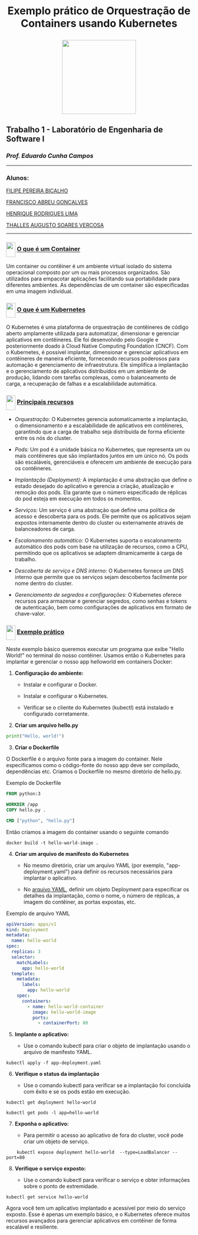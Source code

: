 <div align="center">
<h1> Exemplo prático de Orquestração de Containers usando Kubernetes

<img height="200" width="200" 
src="https://cdn.jsdelivr.net/gh/devicons/devicon/icons/kubernetes/kubernetes-plain-wordmark.svg" />
</h1>
</div>


## Trabalho 1 - Laboratório de Engenharia de Software I
### *Prof. Eduardo Cunha Campos*
-----------
### Alunos:

  [FILIPE PEREIRA BICALHO](https://github.com/F-SpaceMan)

  [FRANCISCO ABREU GONCALVES](https://github.com/Francis1408)

  [HENRIQUE RODRIGUES LIMA](https://github.com/Henrique-R-Lima)

  [THALLES AUGUSTO SOARES VERCOSA](https://github.com/thallesasv)

----
<h3> <img height="40" width="25" align="center" src="https://cdn.jsdelivr.net/gh/devicons/devicon/icons/kubernetes/kubernetes-plain.svg" />
<ins> O que é um Container </ins>
</h3> 

Um container ou contêiner é um ambiente virtual isolado do sistema operacional composto por um ou mais processos organizados. São utilizados para empacotar aplicações facilitando sua portabilidade para diferentes ambientes. 
As dependências de um container são especificadas em uma imagem individual.

<h3> <img height="40" width="25" align="center" src="https://cdn.jsdelivr.net/gh/devicons/devicon/icons/kubernetes/kubernetes-plain.svg" />
<ins> O que é um Kubernetes </ins>
</h3>

O Kubernetes é uma plataforma de orquestração de contêineres de código aberto amplamente utilizada para automatizar, dimensionar e gerenciar aplicativos em contêineres. Ele foi desenvolvido pelo Google e posteriormente doado à Cloud Native Computing Foundation (CNCF).
Com o Kubernetes, é possível implantar, dimensionar e gerenciar aplicativos em contêineres de maneira eficiente, fornecendo recursos poderosos para automação e gerenciamento de infraestrutura. Ele simplifica a implantação e o gerenciamento de aplicativos distribuídos em um ambiente de produção, lidando com tarefas complexas, como o balanceamento de carga, a recuperação de falhas e a escalabilidade automática.

<h3> <img height="40" width="25" align="center" src="https://cdn.jsdelivr.net/gh/devicons/devicon/icons/kubernetes/kubernetes-plain.svg" />
<ins> Principais recursos</ins>
</h3>

* *Orquestração:* O Kubernetes gerencia automaticamente a implantação, o dimensionamento e a escalabilidade de aplicativos em contêineres, garantindo que a carga de trabalho seja distribuída de forma eficiente entre os nós do cluster.

* *Pods:* Um pod é a unidade básica no Kubernetes, que representa um ou mais contêineres que são implantados juntos em um único nó. Os pods são escaláveis, gerenciáveis e oferecem um ambiente de execução para os contêineres.

* *Implantação (Deployment):* A implantação é uma abstração que define o estado desejado do aplicativo e gerencia a criação, atualização e remoção dos pods. Ela garante que o número especificado de réplicas do pod esteja em execução em todos os momentos.

* *Serviços:* Um serviço é uma abstração que define uma política de acesso e descoberta para os pods. Ele permite que os aplicativos sejam expostos internamente dentro do cluster ou externamente através de balanceadores de carga.

* *Escalonamento automático:* O Kubernetes suporta o escalonamento automático dos pods com base na utilização de recursos, como a CPU, permitindo que os aplicativos se adaptem dinamicamente à carga de trabalho.

* *Descoberta de serviço e DNS interno:* O Kubernetes fornece um DNS interno que permite que os serviços sejam descobertos facilmente por nome dentro do cluster.

* *Gerenciamento de segredos e configurações:* O Kubernetes oferece recursos para armazenar e gerenciar segredos, como senhas e tokens de autenticação, bem como configurações de aplicativos em formato de chave-valor.

<h3> <img height="40" width="25" align="center" src="https://cdn.jsdelivr.net/gh/devicons/devicon/icons/kubernetes/kubernetes-plain.svg" />
<ins> Exemplo prático </ins>
</h3>

Neste exemplo básico queremos executar um programa que exibe "Hello World!" no terminal do nosso contêiner. Usamos então o Kubernetes para implantar e gerenciar o nosso app helloworld em containers Docker:

1. **Configuração do ambiente:**

   * Instalar e configurar o Docker.

   * Instalar e configurar o Kubernetes.

   * Verificar se o cliente do Kubernetes (kubectl) está instalado e configurado corretamente.

2. **Criar um arquivo hello.py**

```python
print("Hello, world!")
```

3. **Criar o Dockerfile**

O Dockerfile é o arquivo fonte para a imagem do container. Nele especificamos como o código-fonte do nosso app deve ser compilado, dependências etc.
Criamos o Dockerfile no mesmo diretório de hello.py.

Exemplo de Dockerfile

```dockerfile
FROM python:3

WORKDIR /app
COPY hello.py .

CMD ["python", "hello.py"]
```

Então criamos a imagem do container usando o seguinte comando

```shell
docker build -t hello-world-image .
```

4. **Criar um arquivo de manifesto do Kubernetes**

   * No mesmo diretório, criar um arquivo YAML (por exemplo, "app-deployment.yaml") para definir os recursos necessários para implantar o aplicativo.

   * No [arquivo YAML](https://github.com/Francis1408/Kubernetes-Manual/blob/main/hello-world-deployment.yml), definir um objeto Deployment para especificar os detalhes da implantação, como o nome, o número de réplicas, a imagem do contêiner, as portas expostas, etc.

Exemplo de arquivo YAML

```yaml
apiVersion: apps/v1
kind: Deployment
metadata:
  name: hello-world
spec:
  replicas: 3
  selector:
    matchLabels:
      app: hello-world
  template:
    metadata:
      labels:
        app: hello-world
    spec:
      containers:
        - name: hello-world-container
          image: hello-world-image
          ports:
            - containerPort: 80
```

5. **Implante o aplicativo:**

   * Use o comando kubectl para criar o objeto de implantação usando o arquivo de manifesto YAML.

```shell
kubectl apply -f app-deployment.yaml
```

6. **Verifique o status da implantação**

   * Use o comando kubectl para verificar se a implantação foi concluída com êxito e se os pods estão em execução.

```shell
kubectl get deployment hello-world
```
```shell
kubectl get pods -l app=hello-world
```

7. **Exponha o aplicativo:**

   * Para permitir o acesso ao aplicativo de fora do cluster, você pode criar um objeto de serviço.

```shell
	kubectl expose deployment hello-world  --type=LoadBalancer --port=80
```

8. **Verifique o serviço exposto:**

   * Use o comando kubectl para verificar o serviço e obter informações sobre o ponto de extremidade.

```shell
kubectl get service hello-world
```

Agora você tem um aplicativo implantado e acessível por meio do serviço exposto. Esse é apenas um exemplo básico, e o Kubernetes oferece muitos recursos avançados para gerenciar aplicativos em contêiner de forma escalável e resiliente.
